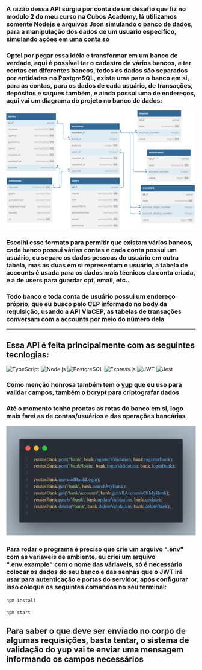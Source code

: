 ### A razão dessa API surgiu por conta de um desafio que fiz no modulo 2 do meu curso na Cubos Academy, lá utilizamos somente Nodejs e arquivos Json simulando o banco de dados, para a manipulação dos dados de um usuário especifico, simulando ações em uma conta só

### Optei por pegar essa idéia e transformar em um banco de verdade, aqui é possível ter o cadastro de vários bancos, e ter contas em diferentes bancos, todos os dados são separados por entidades no PostgreSQL, existe uma para o banco em si, para as contas, para os dados de cada usuário, de transações, depósitos e saques também, e ainda possui uma de endereços, aqui vai um diagrama do projeto no banco de dados:

![diagrama do banco de dados](./databaseModelDiagram/svg-do-db-typebanco.svg)

### Escolhi esse formato para permitir que existam vários bancos, cada banco possui várias contas e cada conta possui um usuário, eu separo os dados pessoas do usuário em outra tabela, mas as duas em si representam o usuário, a tabela de accounts é usada para os dados mais técnicos da conta criada, e a de users para guardar cpf, email, etc..

### Todo banco e toda conta de usuário possui um endereço próprio, que eu busco pelo CEP informado no body da requisição, usando a API ViaCEP, as tabelas de transações conversam com a accounts por meio do número dela

---

## Essa API é feita principalmente com as seguintes tecnlogias:

![TypeScript](https://img.shields.io/badge/TypeScript-007ACC?style=for-the-badge&logo=typescript&logoColor=white)
![Node.js](https://img.shields.io/badge/Node%20js-339933?style=for-the-badge&logo=nodedotjs&logoColor=white)
![PostgreSQL](https://img.shields.io/badge/PostgreSQL-316192?style=for-the-badge&logo=postgresql&logoColor=white)
![Express.js](https://img.shields.io/badge/Express%20js-d9c008?style=for-the-badge&logo=express&logoColor=000000)
![JWT](https://img.shields.io/badge/JWT-black?style=for-the-badge&logo=JSON%20web%20tokens)
![Jest](https://img.shields.io/badge/-jest-%23C21325?style=for-the-badge&logo=jest&logoColor=white)

### Como menção honrosa também tem o [yup](https://www.npmjs.com/package/yup) que eu uso para validar campos, também o [bcrypt](https://www.npmjs.com/package/bcrypt) para criptografar dados

### Até o momento tenho prontas as rotas do banco em si, logo mais farei as de contas/usuários e das operações bancárias

![rotas](./databaseModelDiagram/rotasReadme.png)

### Para rodar o programa é preciso que crie um arquivo ".env" com as variaveis de ambiente, eu criei um arquivo ".env.example" com o nome das váriaveis, só é necessário colocar os dados do seu banco e das senhas que o JWT irá usar para autenticação e portas do servidor, após configurar isso coloque os seguintes comandos no seu terminal:

```
npm install

npm start
```

## Para saber o que deve ser enviado no corpo de algumas requisições, basta tentar, o sistema de validação do yup vai te enviar uma mensagem informando os campos necessários
